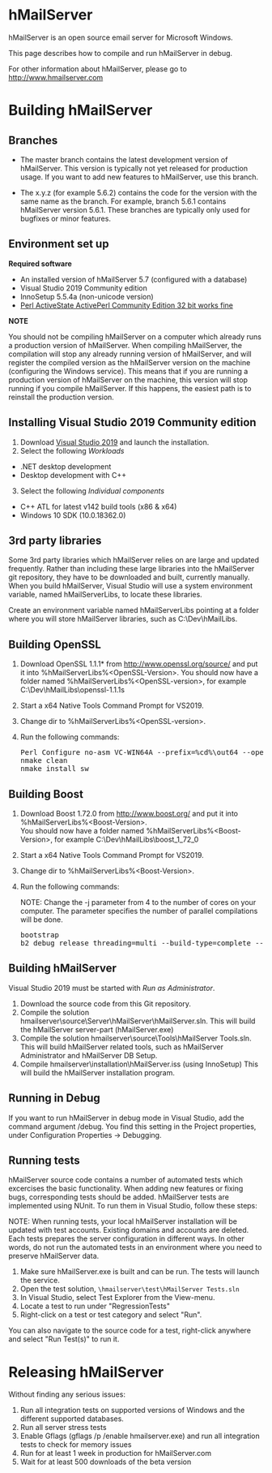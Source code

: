hMailServer
===========

hMailServer is an open source email server for Microsoft Windows.

This page describes how to compile and run hMailServer in debug. 

For other information about hMailServer, please go to http://www.hmailserver.com

Building hMailServer
====================

Branches
--------

   * The master branch contains the latest development version of hMailServer. This version is typically not yet released for production usage. If you want to add new features to hMailServer, use this branch.
   
   * The x.y.z (for example 5.6.2) contains the code for the version with the same name as the branch. For example, branch 5.6.1 contains hMailServer version 5.6.1. These branches are typically only used for bugfixes or minor features.

Environment set up
---------------------

**Required software**

   * An installed version of hMailServer 5.7 (configured with a database)
   * Visual Studio 2019 Community edition
   * InnoSetup 5.5.4a (non-unicode version)
   * [Perl ActiveState ActivePerl Community Edition 32 bit works fine](https://www.activestate.com/activeperl/downloads)
   
**NOTE**

You should not be compiling hMailServer on a computer which already runs a production version of hMailServer. When compiling hMailServer, the compilation will stop any already running version of hMailServer, and will register the compiled version as the hMailServer version on the machine (configuring the Windows service). This means that if you are running a production version of hMailServer on the machine, this version will stop running if you compile hMailServer. If this happens, the easiest path is to reinstall the production version.

Installing Visual Studio 2019 Community edition
----------------------------------------------

1. Download [Visual Studio 2019](https://visualstudio.microsoft.com/vs/) and launch the installation.
2. Select the following _Workloads_
  * .NET desktop development
  * Desktop development with C++
3. Select the following _Individual components_
  * C++ ATL for latest v142 build tools (x86 & x64)
  * Windows 10 SDK (10.0.18362.0)

3rd party libraries
-------------------

Some 3rd party libraries which hMailServer relies on are large and updated frequently. Rather than including these large libraries into the hMailServer git repository, they have to be downloaded and built, currently manually. When you build hMailServer, Visual Studio will use a system environment variable, named hMailServerLibs, to locate these libraries.

Create an environment variable named hMailServerLibs pointing at a folder where you will store hMailServer libraries, such as C:\Dev\hMailLibs.

Building OpenSSL
----------------
1. Download OpenSSL 1.1.1* from http://www.openssl.org/source/ and put it into %hMailServerLibs%\<OpenSSL-Version>.
   You should now have a folder named %hMailServerLibs%\<OpenSSL-version>, for example C:\Dev\hMailLibs\openssl-1.1.1s
2. Start a x64 Native Tools Command Prompt for VS2019.
3. Change dir to %hMailServerLibs%\<OpenSSL-version>.
3. Run the following commands:

   <pre>
   Perl Configure no-asm VC-WIN64A --prefix=%cd%\out64 --openssldir=%cd%\out64 -D_WIN32_WINNT=0x600
   nmake clean   
   nmake install_sw
   </pre>

Building Boost
--------------
1. Download Boost 1.72.0 from http://www.boost.org/ and put it into %hMailServerLibs%\<Boost-Version>.  
   You should now have a folder named %hMailServerLibs%\<Boost-Version>, for example C:\Dev\hMailLibs\boost_1_72_0
2. Start a x64 Native Tools Command Prompt for VS2019.
3. Change dir to %hMailServerLibs%\<Boost-Version>.
4. Run the following commands:
 
   NOTE: Change the -j parameter from 4 to the number of cores on your computer. The parameter specifies the number of parallel compilations will be done.

   <pre>
   bootstrap
   b2 debug release threading=multi --build-type=complete --toolset=msvc address-model=64 stage --build-dir=out64 -j 4
   </pre>

Building hMailServer
--------------------

Visual Studio 2019 must be started with _Run as Administrator_.

1. Download the source code from this Git repository.
2. Compile the solution hmailserver\source\Server\hMailServer\hMailServer.sln.
   This will build the hMailServer server-part (hMailServer.exe)
3. Compile the solution hmailserver\source\Tools\hMailServer Tools.sln.
   This will build hMailServer related tools, such as hMailServer Administrator and hMailServer DB Setup.
4. Compile hmailserver\installation\hMailServer.iss (using InnoSetup)
   This will build the hMailServer installation program.

Running in Debug
----------------

If you want to run hMailServer in debug mode in Visual Studio, add the command argument /debug. You find this setting in the Project properties, under Configuration Properties -> Debugging.

Running tests
-------------

hMailServer source code contains a number of automated tests which excercises the basic functionality. When adding new features or fixing bugs, corresponding tests should be added. hMailServer tests are implemented using NUnit. To run them in Visual Studio, follow these steps:

NOTE: When running tests, your local hMailServer installation will be updated with test accounts. Existing domains and accounts are deleted. Each tests prepares the server configuration in different ways. In other words, do not run the automated tests in an environment where you need to preserve hMailServer data.

1. Make sure hMailServer.exe is built and can be run. The tests will launch the service.
2. Open the test solution, `\hmailserver\test\hMailServer Tests.sln`
3. In Visual Studio, select Test Explorer from the View-menu. 
4. Locate a test to run under "RegressionTests"
5. Right-click on a test or test category and select "Run".

You can also navigate to the source code for a test, right-click anywhere and select "Run Test(s)" to run it.

Releasing hMailServer
=====================

Without finding any serious issues:

1. Run all integration tests on supported versions of Windows and the different supported databases. 
2. Run all server stress tests
3. Enable Gflags (gflags /p /enable hmailserver.exe) and run all integration tests to check for memory issues
4. Run for at least 1 week in production for hMailServer.com
5. Wait for at least 500 downloads of the beta version
